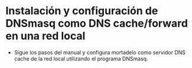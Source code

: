 # Instalación y configuración de DNSmasq como DNS cache/forward en una red local

* Sigue los pasos del manual y configura mortadelo como servidor DNS cache de la red local utilizando el programa DNSmasq.